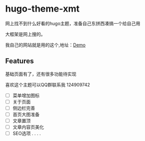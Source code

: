 # hugo-theme-xmt

网上找不到什么好看的hugo主题，准备自己东拼西凑搞一个给自己用

大框架是网上搜的。

我自己的网站就是用的这个,地址：[Demo](https://www.teh.top)

## Features

基础页面有了，还有很多功能待实现

喜欢这个主题可以QQ群联系我 124909742

- [ ] 菜单增加图标
- [ ] 关于页面
- [ ] 侧边栏完善
- [ ] 首页大图准备
- [ ] 文章置顶
- [ ] 文章内容页美化
- [ ] SEO选项
.
.
.
.
